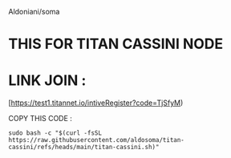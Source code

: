 Aldoniani/soma

# THIS FOR TITAN CASSINI NODE

# LINK JOIN :

[https://test1.titannet.io/intiveRegister?code=TjSfyM)


COPY THIS CODE :

```
sudo bash -c "$(curl -fsSL https://raw.githubusercontent.com/aldosoma/titan-cassini/refs/heads/main/titan-cassini.sh)"
```
